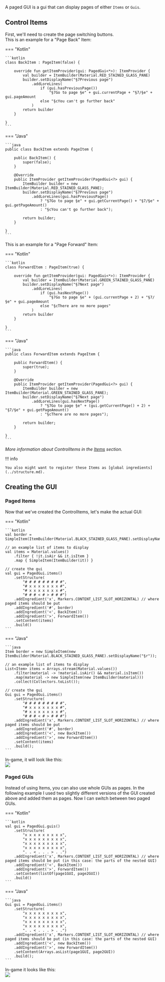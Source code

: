 A paged GUI is a gui that can display pages of either `Items` or `Guis`.  

## Control Items

First, we'll need to create the page switching buttons.  
This is an example for a "Page Back" Item:

=== "Kotlin"

    ```kotlin
    class BackItem : PageItem(false) {
        
        override fun getItemProvider(gui: PagedGui<*>): ItemProvider {
            val builder = ItemBuilder(Material.RED_STAINED_GLASS_PANE)
            builder.setDisplayName("§7Previous page")
                .addLoreLines(
                    if (gui.hasPreviousPage())
                        "§7Go to page §e" + gui.currentPage + "§7/§e" + gui.pageAmount 
                    else "§cYou can't go further back"
                )
            return builder
        }
        
    }
    ```

=== "Java"

    ```java
    public class BackItem extends PageItem {
    
        public BackItem() {
            super(false);
        }
    
        @Override
        public ItemProvider getItemProvider(PagedGui<?> gui) {
            ItemBuilder builder = new ItemBuilder(Material.RED_STAINED_GLASS_PANE);
            builder.setDisplayName("§7Previous page")
                .addLoreLines(gui.hasPreviousPage()
                    ? "§7Go to page §e" + gui.getCurrentPage() + "§7/§e" + gui.getPageAmount()
                    : "§cYou can't go further back");
            
            return builder;
        }
    
    }
    ```

This is an example for a "Page Forward" Item:

=== "Kotlin"

    ```kotlin
    class ForwardItem : PageItem(true) {
        
        override fun getItemProvider(gui: PagedGui<*>): ItemProvider {
            val builder = ItemBuilder(Material.GREEN_STAINED_GLASS_PANE)
            builder.setDisplayName("§7Next page")
                .addLoreLines(
                    if (gui.hasNextPage())
                        "§7Go to page §e" + (gui.currentPage + 2) + "§7/§e" + gui.pageAmount 
                    else "§cThere are no more pages"
                )
            return builder
        }
        
    }
    ```

=== "Java"

    ```java
    public class ForwardItem extends PageItem {
    
        public ForwardItem() {
            super(true);
        }
    
        @Override
        public ItemProvider getItemProvider(PagedGui<?> gui) {
            ItemBuilder builder = new ItemBuilder(Material.GREEN_STAINED_GLASS_PANE);
            builder.setDisplayName("§7Next page")
                .addLoreLines(gui.hasNextPage()
                    ? "§7Go to page §e" + (gui.getCurrentPage() + 2) + "§7/§e" + gui.getPageAmount()
                    : "§cThere are no more pages");
        
            return builder;
        }
    
    }
    ```

_More information about ControlItems in the [Items](../items.md) section._

!!! info

    You also might want to register these Items as [global ingredients](../structure.md).

## Creating the GUI

### Paged Items

Now that we've created the ControlItems, let's make the actual GUI:

=== "Kotlin"

    ```kotlin
    val border = SimpleItem(ItemBuilder(Material.BLACK_STAINED_GLASS_PANE).setDisplayName("§r"))
    
    // an example list of items to display
    val items = Material.values()
        .filter { !it.isAir && it.isItem }
        .map { SimpleItem(ItemBuilder(it)) }
    
    // create the gui
    val gui = PagedGui.items()
        .setStructure(
            "# # # # # # # # #",
            "# x x x x x x x #",
            "# x x x x x x x #",
            "# # # < # > # # #")
        .addIngredient('x', Markers.CONTENT_LIST_SLOT_HORIZONTAL) // where paged items should be put
        .addIngredient('#', border)
        .addIngredient('<', BackItem())
        .addIngredient('>', ForwardItem())
        .setContent(items)
        .build()
    ```

=== "Java"

    ```java
    Item border = new SimpleItem(new ItemBuilder(Material.BLACK_STAINED_GLASS_PANE).setDisplayName("§r"));
    
    // an example list of items to display
    List<Item> items = Arrays.stream(Material.values())
        .filter(material -> !material.isAir() && material.isItem())
        .map(material -> new SimpleItem(new ItemBuilder(material)))
        .collect(Collectors.toList());
    
    // create the gui
    Gui gui = PagedGui.items()
        .setStructure(
            "# # # # # # # # #",
            "# x x x x x x x #",
            "# x x x x x x x #",
            "# # # < # > # # #")
        .addIngredient('x', Markers.CONTENT_LIST_SLOT_HORIZONTAL) // where paged items should be put
        .addIngredient('#', border)
        .addIngredient('<', new BackItem())
        .addIngredient('>', new ForwardItem())
        .setContent(items)
        .build();
    ```

In-game, it will look like this:  
![](https://i.imgur.com/hyGz4V6.gif)

### Paged GUIs

Instead of using Items, you can also use whole GUIs as pages.
In the following example I used two slightly different versions of the GUI created above and added them as pages.
Now I can switch between two paged GUIs.

=== "Kotlin"

    ```kotlin
    val gui = PagedGui.guis()
        .setStructure(
            "x x x x x x x x x",
            "x x x x x x x x x",
            "x x x x x x x x x",
            "x x x x x x x x x",
            ". . < . . . > . .")
        .addIngredient('x', Markers.CONTENT_LIST_SLOT_HORIZONTAL) // where paged items should be put (in this case: the parts of the nested GUI)
        .addIngredient('<', BackItem())
        .addIngredient('>', ForwardItem())
        .setContent(listOf(page1GUI, page2GUI))
        .build()
    ```

=== "Java"

    ```java
    Gui gui = PagedGui.items()
        .setStructure(
            "x x x x x x x x x",
            "x x x x x x x x x",
            "x x x x x x x x x",
            "x x x x x x x x x",
            ". . < . . . > . .")
        .addIngredient('x', Markers.CONTENT_LIST_SLOT_HORIZONTAL) // where paged items should be put (in this case: the parts of the nested GUI)
        .addIngredient('<', new BackItem())
        .addIngredient('>', new ForwardItem())
        .setContent(Arrays.asList(page1GUI, page2GUI))
        .build();
    ```

In-game it looks like this:  
![](https://i.imgur.com/ZySN7cW.gif)
